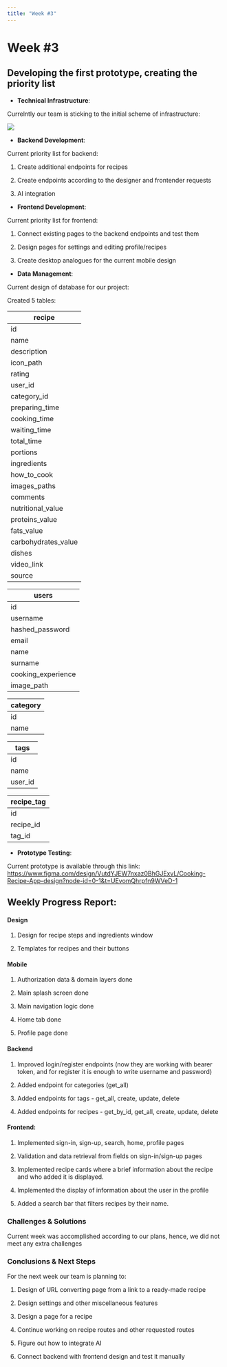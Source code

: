 ```yaml
---
title: "Week #3"
---
```


# **Week #3**

## **Developing the first prototype, creating the priority list**

- **Technical Infrastructure**:

Currelntly our team is sticking to the initial scheme of infrastructure:

![](/2024/CookingCorner/General_infrastructure.png)

- **Backend Development**:

Current priority list for backend:

1) Create additional endpoints for recipes

2) Create endpoints according to the designer and frontender requests

3) AI integration

- **Frontend Development**:

Current priority list for frontend:

1) Connect existing pages to the backend endpoints and test them

2) Design pages for settings and editing profile/recipes 

3) Create desktop analogues for the current mobile design

- **Data Management**:

Current design of database for our project:

Created 5 tables:

| recipe          |         
|-----------------|         
|id               |         
|name             |         
|description      |         
|icon_path        |         
|rating           |         
|user_id          |         
|category_id      |         
|preparing_time   |         
|cooking_time     |         
|waiting_time     |         
|total_time       |         
|portions         |         
|ingredients      |         
|how_to_cook      |         
|images_paths     |         
|comments         |         
|nutritional_value|         
|proteins_value   |         
|fats_value       |         
|carbohydrates_value|         
|dishes|         
|video_link|          
|source|         


|users|
|----|
|id|
|username|
|hashed_password|
|email|
|name|
|surname|
|cooking_experience|
|image_path|

|category|
|--------|
|id|
|name|

|tags|
|----|
|id|
|name|
|user_id|

|recipe_tag|
|---------|
|id|
|recipe_id|
|tag_id|

- **Prototype Testing**:

Current prototype is available through this link: https://www.figma.com/design/VutdYJEW7nxaz0BhGJExvL/Cooking-Recipe-App-design?node-id=0-1&t=UEvomQhrpfn9WVeD-1

## **Weekly Progress Report**:

#### **Design**

1) Design for recipe steps and ingredients window

2) Templates for recipes and their buttons

#### **Mobile**

1) Authorization data & domain layers done

2) Main splash screen done

3) Main navigation logic done

4) Home tab done

5) Profile page done

#### **Backend**

1) Improved login/register endpoints (now they are working with bearer token, and for register it is enough to write username and password)

2) Added endpoint for categories (get_all)

3) Added endpoints for tags - get_all, create, update, delete

4) Added endpoints for recipes - get_by_id, get_all, create, update, delete

#### **Frontend**:

1) Implemented sign-in, sign-up, search, home, profile pages

2) Validation and data retrieval from fields on sign-in/sign-up pages

3) Implemented recipe cards where a brief information about the recipe and who added it is displayed.

4) Implemented the display of information about the user in the profile

5) Added a search bar that filters recipes by their name.


### **Challenges & Solutions**

Current week was accomplished according to our plans, hence, we did not meet any extra challenges

### **Conclusions & Next Steps**

For the next week our team is planning to:

1) Design of URL converting page from a link to a ready-made recipe

2) Design settings and other miscellaneous features

3) Design a page for a recipe

4) Continue working on recipe routes and other requested routes

5) Figure out how to integrate AI

6) Connect backend with frontend design and test it manually


